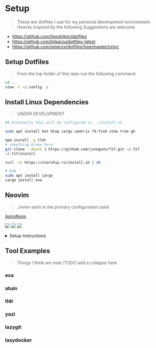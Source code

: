 # Setup

> These are dotfiles I use for my personal development environment. Heavily inspired by the following
> Suggestions are welcome

- https://github.com/hendrikmi/dotfiles
- https://github.com/linkarzu/dotfiles-latest
- https://github.com/omerxx/dotfiles/tree/master/zshrc

## Setup Dotfiles

> From the top folder of this repo run the following command.

```bash
cd ..
stow -t ~/.config ./
```

## Install Linux Dependencies

> UNDER DEVELOPMENT

```bash
## Eventually this will be configured in  ./install.sh

sudo apt install bat btop cargo cmatrix fd-find stow tree gh

npm install -g tldr
# something broke here
git clone --depth 1 https://github.com/junegunn/fzf.git ~/.fzf
~/.fzf/install

curl -sS https://starship.rs/install.sh | sh

# EXA
sudo apt install cargo
cargo install exa

```

## Neovim

> ./nvim-astro is the primary configuration used

[AstroNvim](https://astronvim.com/)

<a href="https://dotfyle.com/acudworth3/dotfiles-nvim-astro"><img src="https://dotfyle.com/acudworth3/dotfiles-nvim-astro/badges/plugins?style=flat" /></a>
<a href="https://dotfyle.com/acudworth3/dotfiles-nvim-astro"><img src="https://dotfyle.com/acudworth3/dotfiles-nvim-astro/badges/leaderkey?style=flat" /></a>
<a href="https://dotfyle.com/acudworth3/dotfiles-nvim-astro"><img src="https://dotfyle.com/acudworth3/dotfiles-nvim-astro/badges/plugin-manager?style=flat" /></a>

<details>
<summary>Setup Instructions</summary>

### dotfiles/nvim-astro

#### Install Instructions

> Install requires Neovim 0.9+. Always review the code before installing a configuration.

Clone the repository and install the plugins:

```sh
git clone git@github.com:acudworth3/dotfiles/nvim-astro ~/.config/acudworth3/dotfiles/nvim-astro
```

Open Neovim with this config:

```sh
NVIM_APPNAME=acudworth3/dotfiles/nvim-astro nvim
```

#### Plugins

##### editing-support

- [windwp/nvim-autopairs](https://dotfyle.com/plugins/windwp/nvim-autopairs)
- [ptdewey/yankbank-nvim](https://dotfyle.com/plugins/ptdewey/yankbank-nvim)

##### git

- [linrongbin16/gitlinker.nvim](https://dotfyle.com/plugins/linrongbin16/gitlinker.nvim)

##### keybinding

- [max397574/better-escape.nvim](https://dotfyle.com/plugins/max397574/better-escape.nvim)

##### lsp

- [ray-x/lsp_signature.nvim](https://dotfyle.com/plugins/ray-x/lsp_signature.nvim)
- [nvimtools/none-ls.nvim](https://dotfyle.com/plugins/nvimtools/none-ls.nvim)

##### media

- [andweeb/presence.nvim](https://dotfyle.com/plugins/andweeb/presence.nvim)

##### motion

- [gen740/SmoothCursor.nvim](https://dotfyle.com/plugins/gen740/SmoothCursor.nvim)

##### nvim-dev

- [kkharji/sqlite.lua](https://dotfyle.com/plugins/kkharji/sqlite.lua)

##### plugin-manager

- [folke/lazy.nvim](https://dotfyle.com/plugins/folke/lazy.nvim)

##### preconfigured

- [AstroNvim/AstroNvim](https://dotfyle.com/plugins/AstroNvim/AstroNvim)

##### snippet

- [L3MON4D3/LuaSnip](https://dotfyle.com/plugins/L3MON4D3/LuaSnip)

##### startup

- [goolord/alpha-nvim](https://dotfyle.com/plugins/goolord/alpha-nvim)

##### syntax

- [nvim-treesitter/nvim-treesitter](https://dotfyle.com/plugins/nvim-treesitter/nvim-treesitter)
- [kylechui/nvim-surround](https://dotfyle.com/plugins/kylechui/nvim-surround)

##### terminal-integration

- [samjwill/nvim-unception](https://dotfyle.com/plugins/samjwill/nvim-unception)

#### Language Servers

- bashls
- dockerls
- eslint
- html
- jsonls
- lua_ls
- marksman
- pyright
- yamlls

This readme was generated by [Dotfyle](https://dotfyle.com)

</details>

## Tool Examples

> Things I think are neat
> /TODO add a collapse here

### exa

### atuin

### tldr

### yazi

### lazygit

### lasydocker
